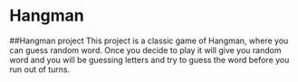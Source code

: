 # Hangman
##Hangman project
This project is a classic game of Hangman, where you can guess random word. Once you decide to play it will give you random word and you will be guessing letters and try to guess the word before you run out of turns.

